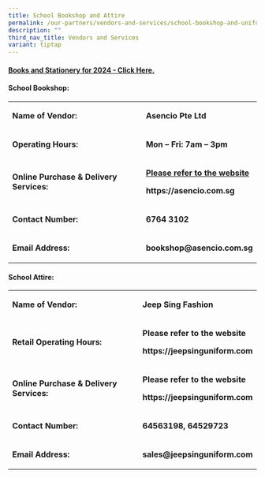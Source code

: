 ```yaml
---
title: School Bookshop and Attire
permalink: /our-partners/vendors-and-services/school-bookshop-and-uniform/
description: ""
third_nav_title: Vendors and Services
variant: tiptap
---
```

<h4><strong><a href="https://sites.google.com/moe.edu.sg/parentssupportwithwoodgrovesec/books-stationery" rel="noopener noreferrer nofollow" target="_blank">Books and Stationery for 2024 - Click Here.</a></strong></h4><h4><strong>School Bookshop:</strong></h4><table><tbody><tr><td rowspan="1" colspan="1"><p><strong>Name of Vendor:</strong></p></td><td rowspan="1" colspan="1"><p><strong>Asencio Pte Ltd</strong></p></td></tr><tr><td rowspan="1" colspan="1"><p><strong>Operating Hours:</strong></p></td><td rowspan="1" colspan="1"><p><strong>Mon – Fri: 7am – 3pm</strong></p></td></tr><tr><td rowspan="1" colspan="1"><p><strong>Online Purchase &amp; Delivery Services:</strong></p></td><td rowspan="1" colspan="1"><p><strong><u>Please refer to the website</u></strong></p><p><strong><a rel="noopener noreferrer nofollow" target="_blank">https://asencio.com.sg</a></strong></p></td></tr><tr><td rowspan="1" colspan="1"><p><strong>Contact Number:</strong></p></td><td rowspan="1" colspan="1"><p><strong>6764 3102</strong></p></td></tr><tr><td rowspan="1" colspan="1"><p><strong>Email Address:</strong></p></td><td rowspan="1" colspan="1"><p><strong><a rel="noopener noreferrer nofollow" target="_blank">bookshop@asencio.com.sg</a></strong></p></td></tr></tbody></table><h4><strong>School Attire:</strong></h4><table><tbody><tr><td rowspan="1" colspan="1"><p><strong>Name of Vendor:</strong></p></td><td rowspan="1" colspan="1"><p><strong>Jeep Sing Fashion</strong></p></td></tr><tr><td rowspan="1" colspan="1"><p><strong>Retail Operating Hours:</strong></p></td><td rowspan="1" colspan="1"><p><strong>Please refer to the website</strong></p><p><strong><a rel="noopener noreferrer nofollow" target="_blank">https://jeepsinguniform.com</a></strong></p></td></tr><tr><td rowspan="1" colspan="1"><p><strong>Online Purchase &amp; Delivery Services:</strong></p></td><td rowspan="1" colspan="1"><p><strong>Please refer to the website</strong></p><p><strong><a rel="noopener noreferrer nofollow" target="_blank">https://jeepsinguniform.com</a></strong></p></td></tr><tr><td rowspan="1" colspan="1"><p><strong>Contact Number:</strong></p></td><td rowspan="1" colspan="1"><p><strong>64563198, 64529723</strong></p></td></tr><tr><td rowspan="1" colspan="1"><p><strong>Email Address:</strong></p></td><td rowspan="1" colspan="1"><p><strong><a rel="noopener noreferrer nofollow" target="_blank">sales@jeepsinguniform.com</a></strong></p></td></tr></tbody></table><p></p>